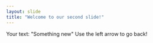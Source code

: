 ```yaml
---
layout: slide
title: "Welcome to our second slide!"
---
```

Your text: "Something new"
Use the left arrow to go back!
